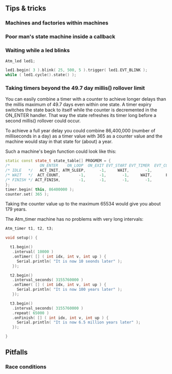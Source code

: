 ## Tips & tricks ##

### Machines and factories within machines ###

### Poor man's state machine inside a callback ###

### Waiting while a led blinks ###

```cpp
Atm_led led1;

led1.begin( 3 ).blink( 25, 500, 5 ).trigger( led1.EVT_BLINK );
while ( led1.cycle().state() );

```
### Taking timers beyond the 49.7 day millis() rollover limit ###

You can easily combine a timer with a counter to achieve longer delays than the millis maximum of 49.7 days even within one state. A timer expiry switches the state back to itself while the counter is decremented in the ON_ENTER handler. That way the state refreshes its timer long before a second millis() rollover could occur.

To achieve a full year delay you could combine 86,400,000 (number of milliseconds in a day) as a timer value with 365 as a counter value and the machine would stay in that state for (about) a year. 

Such a machine's begin function could look like this:

```c++
static const state_t state_table[] PROGMEM = {
/*             ON_ENTER    ON_LOOP  ON_EXIT EVT_START EVT_TIMER  EVT_COUNTER  ELSE */
/* IDLE   */   ACT_INIT, ATM_SLEEP,      -1,     WAIT,       -1,          -1,   -1, 
/* WAIT   */  ACT_COUNT,        -1,      -1,       -1,     WAIT,      FINISH,   -1, 
/* FINISH */ ACT_FINISH,        -1,      -1,       -1,       -1,          -1, IDLE, 
};
timer.begin( this, 86400000 );
counter.set( 365 );
```
Taking the counter value up to the maximum 65534 would give you about 179 years. 

The Atm_timer machine has no problems with very long intervals:

```c++
Atm_timer t1, t2, t3;

void setup() {

  t1.begin()
   .interval( 10000 )
   .onTimer( [] ( int idx, int v, int up ) {
     Serial.println( "It is now 10 seonds later" );
   });

  t2.begin()
   .interval_seconds( 3155760000 )
   .onTimer( [] ( int idx, int v, int up ) {
     Serial.println( "It is now 100 years later" );
   });

  t3.begin()
   .interval_seconds( 3155760000 )
   .repeat( 65000 )
   .onFinish( [] ( int idx, int v, int up ) {
     Serial.println( "It is now 6.5 million years later" );
   });

}

```

## Pitfalls ##

### Race conditions ###


